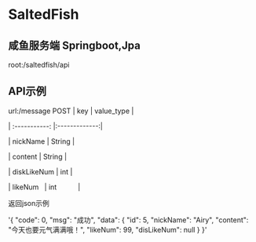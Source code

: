 # SaltedFish
## 咸鱼服务端 Springboot,Jpa

root:/saltedfish/api

## API示例
url:/message
POST
| key           | value_type    |

| :-----------: |:-------------:|

| nickName      | String        |

| content       | String        |

| diskLikeNum   | int           |

| likeNum       | int           |

返回json示例

'{
    "code": 0,
    "msg": "成功",
    "data": {
        "id": 5,
        "nickName": "Airy",
        "content": "今天也要元气满满哦！",
        "likeNum": 99,
        "disLikeNum": null
    }
}'
